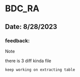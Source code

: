 # BDC_RA
## Date: 8/28/2023
### feedback:
> [!NOTE]
> there is 3 diff kinda file
```
keep working on extracting table
```
